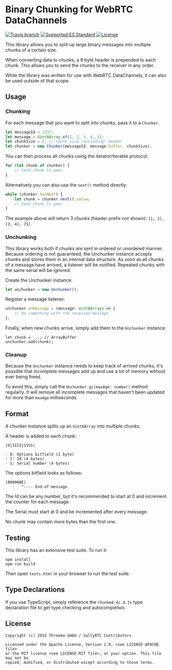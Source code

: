 # Binary Chunking for WebRTC DataChannels

[![Travis branch](https://img.shields.io/travis/saltyrtc/chunked-dc-js/master.svg)](https://travis-ci.org/saltyrtc/chunked-dc-js)
[![Supported ES Standard](https://img.shields.io/badge/javascript-ES2015-orange.svg)](https://github.com/saltyrtc/chunked-dc-js)
[![License](https://img.shields.io/badge/license-MIT%20%2F%20Apache%202.0-blue.svg)](https://github.com/saltyrtc/chunked-dc-js)

This library allows you to split up large binary messages into
multiple chunks of a certain size.

When converting data to chunks, a 9 byte header is prepended
to each chunk. This allows you to send the chunks to the
receiver in any order.

While the library was written for use with WebRTC
DataChannels, it can also be used outside of that scope.

## Usage

### Chunking

For each message that you want to split into chunks, pass it to a `Chunker`.

```javascript
let messageId = 1337;
let message = Uint8Array.of(1, 2, 3, 4, 5);
let chunkSize = 2; // Chunk size *excluding* header
let chunker = new Chunker(messageId, message.buffer, chunkSize);
```

You can then process all chunks using the iterator/iterable protocol:

```javascript
for (let chunk of chunker) {
    // Send chunk to peer
}
```

Alternatively you can also use the `next()` method directly:

```javascript
while (chunker.hasNext) {
    let chunk = chunker.next().value;
    // Send chunk to peer
}
```

The example above will return 3 chunks (header prefix not shown): `[1, 2], [3, 4], [5]`.

### Unchunking

This library works both if chunks are sent in ordered or unordered manner.
Because ordering is not guaranteed, the Unchunker instance accepts chunks and
stores them in an internal data structure. As soon as all chunks of a message
have arrived, a listener will be notified. Repeated chunks with the same serial
will be ignored.

Create the Unchunker instance:

```javascript
let unchunker = new Unchunker();
```

Register a message listener:

```javascript
unchunker.onMessage = (message: Uint8Array) => {
    // Do something with the received message
};
```

Finally, when new chunks arrive, simply add them to the `Unchunker` instance:

```
let chunk = ...; // ArrayBuffer
unchunker.add(chunk);
```

### Cleanup

Because the `Unchunker` instance needs to keep track of arrived chunks, it's
possible that incomplete messages add up and use a lot of memory without ever
being freed.

To avoid this, simply call the `Unchunker.gc(maxAge: number)` method regularly.
It will remove all incomplete messages that haven't been updated for more than
`maxAge` milliseconds.

## Format

A chunker instance splits up an `Uint8Array` into multiple chunks.

A header is added to each chunk:

    |O|IIII|SSSS|

    - O: Options bitfield (1 byte)
    - I: Id (4 bytes)
    - S: Serial number (4 bytes)

The options bitfield looks as follows:

    |000000E|
           ^---- End-of-message

The Id can be any number, but it's recommended to start at 0 and
increment the counter for each message.

The Serial must start at 0 and be incremented after every message.

No chunk may contain more bytes than the first one.

## Testing

This library has an extensive test suite. To run it:

    npm install
    npm run build

Then open `tests.html` in your browser to run the test suite.

## Type Declarations

If you use TypeScript, simply reference the `chunked-dc.d.ts` type declaration
file to get type checking and autocompletion.

## License

    Copyright (c) 2016 Threema GmbH / SaltyRTC Contributors
    
    Licensed under the Apache License, Version 2.0, <see LICENSE-APACHE file>
    or the MIT license <see LICENSE-MIT file>, at your option. This file may not be
    copied, modified, or distributed except according to those terms.
